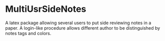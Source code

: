 MultiUsrSideNotes
=================

A latex package allowing several users to put side reviewing notes in a paper. A login-like procedure allows different author to be distinguished by notes tags and colors.